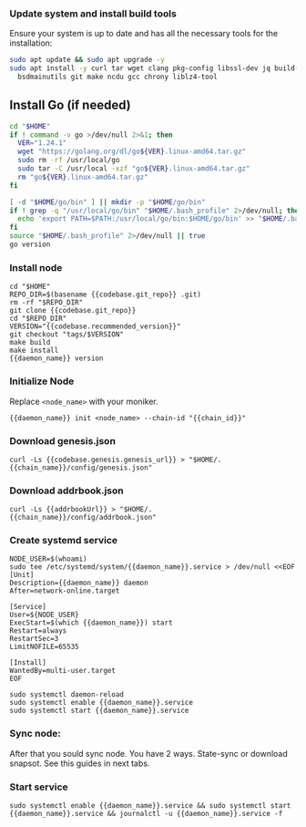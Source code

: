 ### Update system and install build tools
Ensure your system is up to date and has all the necessary tools for the installation:
```bash
sudo apt update && sudo apt upgrade -y
sudo apt install -y curl tar wget clang pkg-config libssl-dev jq build-essential \
  bsdmainutils git make ncdu gcc chrony liblz4-tool
```


## Install Go (if needed)
```bash
cd "$HOME"
if ! command -v go >/dev/null 2>&1; then
  VER="1.24.1"
  wget "https://golang.org/dl/go${VER}.linux-amd64.tar.gz"
  sudo rm -rf /usr/local/go
  sudo tar -C /usr/local -xzf "go${VER}.linux-amd64.tar.gz"
  rm "go${VER}.linux-amd64.tar.gz"
fi

[ -d "$HOME/go/bin" ] || mkdir -p "$HOME/go/bin"
if ! grep -q "/usr/local/go/bin" "$HOME/.bash_profile" 2>/dev/null; then
  echo 'export PATH=$PATH:/usr/local/go/bin:$HOME/go/bin' >> "$HOME/.bash_profile"
fi
source "$HOME/.bash_profile" 2>/dev/null || true
go version
```


### Install node

```
cd "$HOME"
REPO_DIR=$(basename {{codebase.git_repo}} .git)
rm -rf "$REPO_DIR"
git clone {{codebase.git_repo}}
cd "$REPO_DIR"
VERSION="{{codebase.recommended_version}}"
git checkout "tags/$VERSION"
make build
make install
{{daemon_name}} version
```

### Initialize Node

Replace `<node_name>` with your moniker.

```
{{daemon_name}} init <node_name> --chain-id "{{chain_id}}"
```

### Download genesis.json

```
curl -Ls {{codebase.genesis.genesis_url}} > "$HOME/.{{chain_name}}/config/genesis.json"
```

### Download addrbook.json

```
curl -Ls {{addrbookUrl}} > "$HOME/.{{chain_name}}/config/addrbook.json"
```

### Create systemd service

```
NODE_USER=$(whoami)
sudo tee /etc/systemd/system/{{daemon_name}}.service > /dev/null <<EOF
[Unit]
Description={{daemon_name}} daemon
After=network-online.target

[Service]
User=${NODE_USER}
ExecStart=$(which {{daemon_name}}) start
Restart=always
RestartSec=3
LimitNOFILE=65535

[Install]
WantedBy=multi-user.target
EOF
```

```
sudo systemctl daemon-reload
sudo systemctl enable {{daemon_name}}.service
sudo systemctl start {{daemon_name}}.service
```

### Sync node:

After that you sould sync node. You have 2 ways. State-sync or download snapsot. See this guides in next tabs.

### Start service

```
sudo systemctl enable {{daemon_name}}.service && sudo systemctl start {{daemon_name}}.service && journalctl -u {{daemon_name}}.service -f
```
